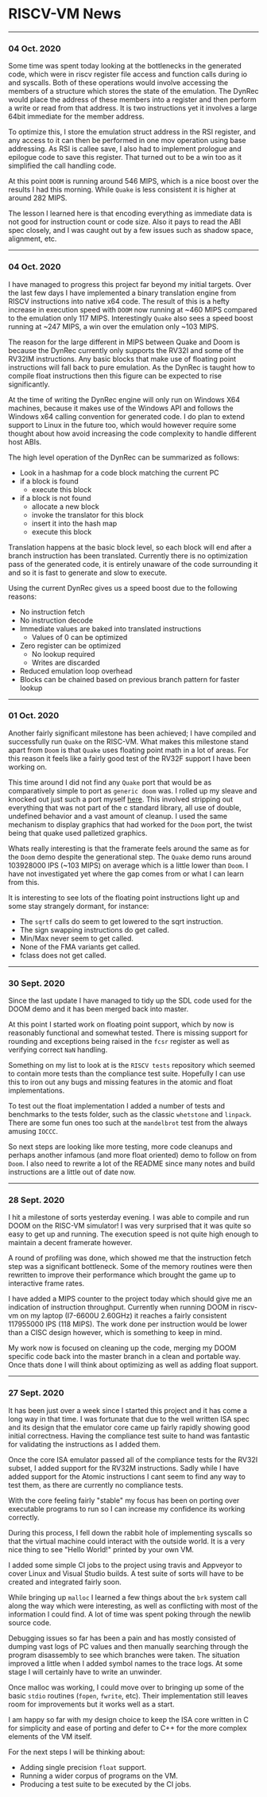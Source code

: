 # RISCV-VM News

----
### 04 Oct. 2020

Some time was spent today looking at the bottlenecks in the generated code, which were in riscv register file access and function calls during io and syscalls.  Both of these operations would involve accessing the members of a structure which stores the state of the emulation.  The DynRec would place the address of these members into a register and then perform a write or read from that address.  It is two instructions yet it involves a large 64bit immediate for the member address.

To optimize this, I store the emulation struct address in the RSI register, and any access to it can then be performed in one mov operation using base addressing.  As RSI is callee save, I also had to implement prologue and epilogue code to save this register.  That turned out to be a win too as it simplified the call handling code.

At this point `DOOM` is running around 546 MIPS, which is a nice boost over the results I had this morning.  While `Quake` is less consistent it is higher at around 282 MIPS.

The lesson I learned here is that encoding everything as immediate data is not good for instruction count or code size.  Also it pays to read the ABI spec closely, and I was caught out by a few issues such as shadow space, alignment, etc.


----
### 04 Oct. 2020

I have managed to progress this project far beyond my initial targets.  Over the last few days I have implemented a binary translation engine from RISCV instructions into native x64 code.  The result of this is a hefty increase in execution speed with `DOOM` now running at ~460 MIPS compared to the emulation only 117 MIPS.  Interestingly `Quake` also sees a speed boost running at ~247 MIPS, a win over the emulation only ~103 MIPS.

The reason for the large different in MIPS between Quake and Doom is because the DynRec currently only supports the RV32I and some of the RV32IM instructions.  Any basic blocks that make use of floating point instructions will fall back to pure emulation.  As the DynRec is taught how to compile float instructions then this figure can be expected to rise significantly.

At the time of writing the DynRec engine will only run on Windows X64 machines, because it makes use of the Windows API and follows the Windows x64 calling convention for generated code. I do plan to extend support to Linux in the future too, which would however require some thought about how avoid increasing the code complexity to handle different host ABIs.

The high level operation of the DynRec can be summarized as follows:
- Look in a hashmap for a code block matching the current PC
- if a block is found
  - execute this block
- if a block is not found
  - allocate a new block
  - invoke the translator for this block
  - insert it into the hash map
  - execute this block

Translation happens at the basic block level, so each block will end after a branch instruction has been translated. Currently there is no optimization pass of the generated code, it is entirely unaware of the code surrounding it and so it is fast to generate and slow to execute.

Using the current DynRec gives us a speed boost due to the following reasons:
- No instruction fetch
- No instruction decode
- Immediate values are baked into translated instructions
  - Values of 0 can be optimized
- Zero register can be optimized
  - No lookup required
  - Writes are discarded
- Reduced emulation loop overhead
- Blocks can be chained based on previous branch pattern for faster lookup

----
### 01 Oct. 2020

Another fairly significant milestone has been achieved;  I have compiled and successfully run `Quake` on the RISC-VM.  What makes this milestone stand apart from `Doom` is that `Quake` uses floating point math in a lot of areas.  For this reason it feels like a fairly good test of the RV32F support I have been working on.

This time around I did not find any `Quake` port that would be as comparatively simple to port as `generic doom` was.  I rolled up my sleave and knocked out just such a port myself [here](https://github.com/bit-hack/portable_quake).  This involved stripping out everything that was not part of the c standard library, all use of double, undefined behavior and a vast amount of cleanup.  I used the same mechanism to display graphics that had worked for the `Doom` port, the twist being that quake used palletized graphics.

Whats really interesting is that the framerate feels around the same as for the `Doom` demo despite the generational step.  The `Quake` demo runs around 103928000 IPS (~103 MIPS) on average which is a little lower than `Doom`.  I have not investigated yet where the gap comes from or what I can learn from this.

It is interesting to see lots of the floating point instructions light up and some stay strangely dormant, for instance:
- The `sqrtf` calls do seem to get lowered to the sqrt instruction.
- The sign swapping instructions do get called.
- Min/Max never seem to get called.
- None of the FMA variants get called.
- fclass does not get called.

----
### 30 Sept. 2020

Since the last update I have managed to tidy up the SDL code used for the DOOM demo and it has been merged back into master.

At this point I started work on floating point support, which by now is reasonably functional and somewhat tested.  There is missing support for rounding and exceptions being raised in the `fcsr` register as well as verifying correct `NaN` handling.

Something on my list to look at is the `RISCV tests` repository which seemed to contain more tests than the compliance test suite.  Hopefully I can use this to iron out any bugs and missing features in the atomic and float implementations.

To test out the float implementation I added a number of tests and benchmarks to the tests folder, such as the classic `whetstone` and `linpack`.  There are some fun ones too such at the `mandelbrot` test from the always amusing `IOCCC`.

So next steps are looking like more testing, more code cleanups and perhaps another infamous (and more float oriented) demo to follow on from `Doom`.  I also need to rewrite a lot of the README since many notes and build instructions are a little out of date now.

----
### 28 Sept. 2020

I hit a milestone of sorts yesterday evening.  I was able to compile and run DOOM on the RISC-VM simulator!  I was very surprised that it was quite so easy to get up and running.  The execution speed is not quite high enough to maintain a decent framerate however.

A round of profiling was done, which showed me that the instruction fetch step was a significant bottleneck.  Some of the memory routines were then rewritten to improve their performance which brought the game up to interactive frame rates.

I have added a MIPS counter to the project today which should give me an indication of instruction throughput.  Currently when running DOOM in riscv-vm on my laptop (I7-6600U 2.60GHz) it reaches a fairly consistent 117955000 IPS (118 MIPS).  The work done per instruction would be lower than a CISC design however, which is something to keep in mind.

My work now is focused on cleaning up the code, merging my DOOM specific code back into the master branch in a clean and portable way.  Once thats done I will think about optimizing as well as adding float support.

----
### 27 Sept. 2020

It has been just over a week since I started this project and it has come a long way in that time.  I was fortunate that due to the well written ISA spec and its design that the emulator core came up fairly rapidly showing good initial correctness.  Having the compliance test suite to hand was fantastic for validating the instructions as I added them.

Once the core ISA emulator passed all of the compliance tests for the RV32I subset, I added support for the RV32M instructions.  Sadly while I have added support for the Atomic instructions I cant seem to find any way to test them, as there are currently no compliance tests.

With the core feeling fairly "stable" my focus has been on porting over executable programs to run so I can increase my confidence its working correctly.

During this process, I fell down the rabbit hole of implementing syscalls so that the virtual machine could interact with the outside world.  It is a very nice thing to see "Hello World!" printed by your own VM.

I added some simple CI jobs to the project using travis and Appveyor to cover Linux and Visual Studio builds.  A test suite of sorts will have to be created and integrated fairly soon.

While bringing up `malloc` I learned a few things about the `brk` system call along the way which were interesting, as well as conflicting with most of the information I could find.  A lot of time was spent poking through the newlib source code.

Debugging issues so far has been a pain and has mostly consisted of dumping vast logs of PC values and then manually searching through the program disassembly to see which branches were taken.  The situation improved a little when I added symbol names to the trace logs.  At some stage I will certainly have to write an unwinder.

Once malloc was working, I could move over to bringing up some of the basic `stdio` routines (`fopen`, `fwrite`, etc).  Their implementation still leaves room for improvements but it works well as a start.

I am happy so far with my design choice to keep the ISA core written in C for simplicity and ease of porting and defer to C++ for the more complex elements of the VM itself.

For the next steps I will be thinking about:
- Adding single precision `float` support.
- Running a wider corpus of programs on the VM.
- Producing a test suite to be executed by the CI jobs.
